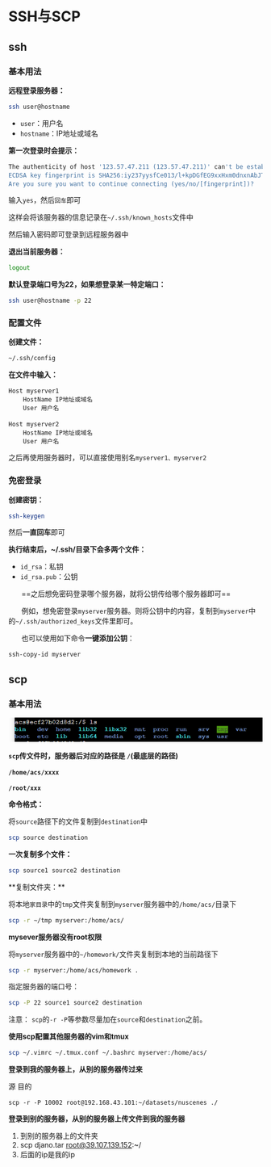 # SSH与SCP

## ssh

### 基本用法

**远程登录服务器：**

```bash
ssh user@hostname
```

- `user`：用户名
- `hostname`：IP地址或域名

**第一次登录时会提示：**

```bash
The authenticity of host '123.57.47.211 (123.57.47.211)' can't be established.
ECDSA key fingerprint is SHA256:iy237yysfCe013/l+kpDGfEG9xxHxm0dnxnAbJTPpG8.
Are you sure you want to continue connecting (yes/no/[fingerprint])?
```

输入`yes`，然后`回车`即可

这样会将该服务器的信息记录在`~/.ssh/known_hosts`文件中

然后输入密码即可登录到远程服务器中

**退出当前服务器：**

```bash
logout
```

**默认登录端口号为22，如果想登录某一特定端口：**

```bash
ssh user@hostname -p 22
```

### 配置文件

**创建文件：**

```bash
~/.ssh/config
```

**在文件中输入：**

```shell
Host myserver1
    HostName IP地址或域名
    User 用户名

Host myserver2
    HostName IP地址或域名
    User 用户名
```

之后再使用服务器时，可以直接使用别名`myserver1、myserver2`

### 免密登录

**创建密钥：**

```bash
ssh-keygen
```

然后**一直回车**即可

**执行结束后，~/.ssh/目录下会多两个文件：**

- `id_rsa`：私钥
- `id_rsa.pub`：公钥

ㅤㅤ==之后想免密码登录哪个服务器，就将公钥传给哪个服务器即可==

ㅤㅤ例如，想免密登录`myserver`服务器。则将公钥中的内容，复制到`myserver`中的`~/.ssh/authorized_keys`文件里即可。

ㅤㅤ也可以使用如下命令**一键添加公钥**：

```
ssh-copy-id myserver
```



## scp

### 基本用法

![image-20231022143201946](./.assets/image-20231022143201946.png)

**`scp`传文件时，服务器后对应的路径是 `/`(最底层的路径)** 

**`/home/acs/xxxx`**

**`/root/xxx`**

**命令格式：**

将`source`路径下的文件复制到`destination`中

```bash
scp source destination
```

**一次复制多个文件：**

```bash
scp source1 source2 destination
```

**复制文件夹：**ㅤㅤ

将本地`家目录`中的`tmp`文件夹复制到`myserver`服务器中的`/home/acs/`目录下

```bash
scp -r ~/tmp myserver:/home/acs/
```

**mysever服务器没有root权限**

将`myserver`服务器中的`~/homework/`文件夹复制到本地的当前路径下

```bash
scp -r myserver:/home/acs/homework .
```

指定服务器的端口号：

```bash
scp -P 22 source1 source2 destination
```

注意： `scp`的`-r -P`等参数尽量加在`source`和`destination`之前。

**使用scp配置其他服务器的vim和tmux**

```bash
scp ~/.vimrc ~/.tmux.conf ~/.bashrc myserver:/home/acs/
```



**登录到我的服务器上，从别的服务器传过来**

  源                                                                目的

```shell
scp -r -P 10002 root@192.168.43.101:~/datasets/nuscenes ./
```

**登录到别的服务器，从别的服务器上传文件到我的服务器**

1. 到别的服务器上的文件夹
2. scp djano.tar root@39.107.139.152:~/
3. 后面的ip是我的ip
